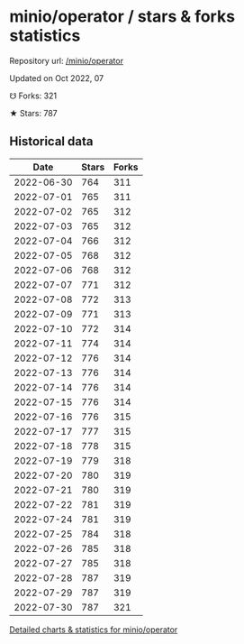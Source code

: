 # minio/operator / stars & forks statistics

Repository url: [/minio/operator](https://github.com/minio/operator)

Updated on Oct 2022, 07

☋ Forks: 321

★ Stars: 787

## Historical data
| Date | Stars | Forks |
|------|-------|-------|
| 2022-06-30 | 764 | 311 | 
| 2022-07-01 | 765 | 311 | 
| 2022-07-02 | 765 | 312 | 
| 2022-07-03 | 765 | 312 | 
| 2022-07-04 | 766 | 312 | 
| 2022-07-05 | 768 | 312 | 
| 2022-07-06 | 768 | 312 | 
| 2022-07-07 | 771 | 312 | 
| 2022-07-08 | 772 | 313 | 
| 2022-07-09 | 771 | 313 | 
| 2022-07-10 | 772 | 314 | 
| 2022-07-11 | 774 | 314 | 
| 2022-07-12 | 776 | 314 | 
| 2022-07-13 | 776 | 314 | 
| 2022-07-14 | 776 | 314 | 
| 2022-07-15 | 776 | 314 | 
| 2022-07-16 | 776 | 315 | 
| 2022-07-17 | 777 | 315 | 
| 2022-07-18 | 778 | 315 | 
| 2022-07-19 | 779 | 318 | 
| 2022-07-20 | 780 | 319 | 
| 2022-07-21 | 780 | 319 | 
| 2022-07-22 | 781 | 319 | 
| 2022-07-24 | 781 | 319 | 
| 2022-07-25 | 784 | 318 | 
| 2022-07-26 | 785 | 318 | 
| 2022-07-27 | 785 | 318 | 
| 2022-07-28 | 787 | 319 | 
| 2022-07-29 | 787 | 319 | 
| 2022-07-30 | 787 | 321 | 


[Detailed charts & statistics for minio/operator](https://reviewgithub.com/rep/minio/operator)
